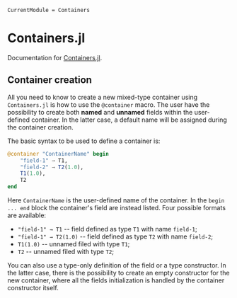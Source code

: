 ```@meta
CurrentModule = Containers
```

# Containers.jl
Documentation for [Containers.jl](https://github.com/JuliaSpaceMissionDesign/Containers.jl).

## Container creation

All you need to know to create a new mixed-type container using `Containers.jl` is how to use
the `@container` macro. The user have the possibility to create both **named** and **unnamed**
fields within the user-defined container. In the latter case, a default name will be assigned
during the container creation.

The basic syntax to be used to define a container is:

```julia
@container "ContainerName" begin
    "field-1" → T1,
    "field-2" → T2(1.0),
    T1(1.0),
    T2
end
```

Here `ContainerName` is the user-defined name of the container.
In the `begin ... end` block the container's field are instead listed.
Four possible formats are available:

- `"field-1" → T1` -- field defined as type `T1` with name `field-1`;
- `"field-1" → T2(1.0)` -- field defined as type `T2` with name `field-2`;
- `T1(1.0)` -- unnamed filed with type `T1`;
- `T2` -- unnamed filed with type `T2`;

You can also use a type-only definition of the field or a type constructor.
In the latter case, there is the possibility to create an empty constructor for the new
container, where all the fields initialization is handled by the container constructor itself.